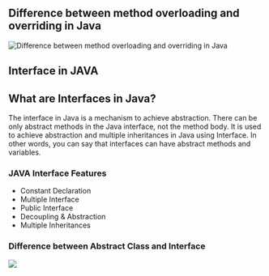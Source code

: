 ## Difference between method overloading and overriding in Java

![Difference between method overloading and overriding in Java](https://github.com/siiine-764/java-module/assets/80540449/f0b8764c-aa8f-43d3-8d77-54d77296aec3)


## Interface in JAVA

## What are Interfaces in Java?
The interface in Java is a mechanism to achieve abstraction. There can be only abstract methods in the Java interface, not the method body. It is used to achieve abstraction and multiple inheritances in Java using Interface. In other words, you can say that interfaces can have abstract methods and variables.

### JAVA Interface Features 

  - Constant Declaration
  - Multiple Interface
  - Public Interface
  - Decoupling & Abstraction
  - Multiple Inheritances

### Difference between Abstract Class and Interface

<img src="https://miro.medium.com/v2/resize:fit:1120/1*3yvsRyo7c_0-cpP3nPFgwg.png">
